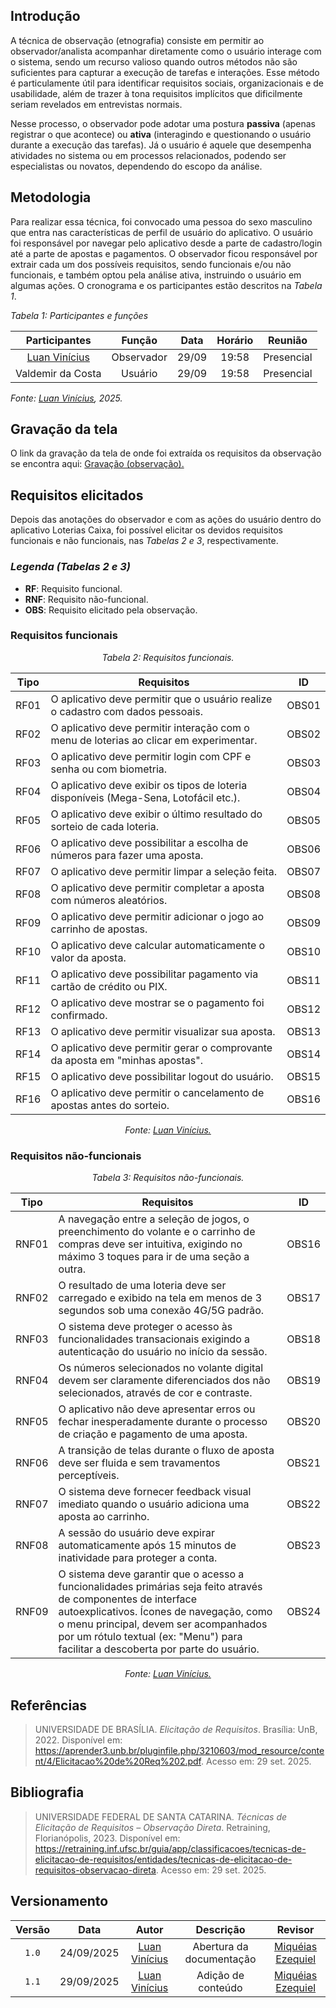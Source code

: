 ## Introdução

A técnica de observação (etnografia) consiste em permitir ao observador/analista acompanhar diretamente como o usuário interage com o sistema, sendo um recurso valioso quando outros métodos não são suficientes para capturar a execução de tarefas e interações. Esse método é particulamente útil para identificar requisitos sociais, organizacionais e de usabilidade, além de trazer à tona requisitos implícitos que dificilmente seriam revelados em entrevistas normais. 

Nesse processo, o observador pode adotar uma postura **passiva** (apenas registrar o que acontece) ou **ativa** (interagindo e questionando o usuário durante a execução das tarefas). Já o usuário é aquele que desempenha atividades no sistema ou em processos relacionados, podendo ser especialistas ou novatos, dependendo do escopo da análise.

## Metodologia 

Para realizar essa técnica, foi convocado uma pessoa do sexo masculino que entra nas características de perfil de usuário do aplicativo. O usuário foi responsável por navegar pelo aplicativo desde a parte de cadastro/login até a parte de apostas e pagamentos. O observador ficou responsável por extrair cada um dos possíveis requisitos, sendo funcionais e/ou não funcionais, e também optou pela análise ativa, instruindo o usuário em algumas ações. O cronograma e os participantes estão descritos na *Tabela 1*.

*Tabela 1: Participantes e funções*

| Participantes | Função | Data | Horário | Reunião |
| :-----------: | :----: | :--: | :-----: | :---: |
| [Luan Vinícius](https://github.com/luannvi) | Observador | 29/09 | 19:58 | Presencial |
| Valdemir da Costa | Usuário | 29/09 | 19:58 | Presencial | 

*Fonte: [Luan Vinícius](https://github.com/luannvi), 2025.*

## Gravação da tela
O link da gravação da tela de onde foi extraída os requisitos da observação se encontra aqui: 
[Gravação (observação).](https://www.youtube.com/watch?v=XA2A58uY8ks)

## Requisitos elicitados

Depois das anotações do observador e com as ações do usuário dentro do aplicativo Loterias Caixa, foi possível elicitar os devidos requisitos funcionais e não funcionais, nas *Tabelas 2 e 3*, respectivamente.

### *Legenda (Tabelas 2 e 3)*
- **RF**: Requisito funcional.
- **RNF**: Requisito não-funcional.
- **OBS**: Requisito elicitado pela observação.

### Requisitos funcionais

*<p style="text-align: center;">Tabela 2: Requisitos funcionais.</p>*

| Tipo  | Requisitos                                                                 |   ID   |
|:-----:|--------------------------------------------------------------------------- |:------:|
| RF01  | O aplicativo deve permitir que o usuário realize o cadastro com dados pessoais. | OBS01 |
| RF02  | O aplicativo deve permitir interação com o menu de loterias ao clicar em experimentar. | OBS02 |
| RF03  | O aplicativo deve permitir login com CPF e senha ou com biometria.             | OBS03 |
| RF04  | O aplicativo deve exibir os tipos de loteria disponíveis (Mega-Sena, Lotofácil etc.). | OBS04 |
| RF05  | O aplicativo deve exibir o último resultado do sorteio de cada loteria.       | OBS05 |
| RF06  | O aplicativo deve possibilitar a escolha de números para fazer uma aposta.    | OBS06 |
| RF07  | O aplicativo deve permitir limpar a seleção feita.                            | OBS07 |
| RF08  | O aplicativo deve permitir completar a aposta com números aleatórios.         | OBS08 |
| RF09  | O aplicativo deve permitir adicionar o jogo ao carrinho de apostas.           | OBS09 |
| RF10  | O aplicativo deve calcular automaticamente o valor da aposta.                 | OBS10 |
| RF11  | O aplicativo deve possibilitar pagamento via cartão de crédito ou PIX.        | OBS11 |
| RF12  | O aplicativo deve mostrar se o pagamento foi confirmado.                      | OBS12 |
| RF13  | O aplicativo deve permitir visualizar sua aposta.                             | OBS13 |
| RF14  | O aplicativo deve permitir gerar o comprovante da aposta em "minhas apostas". | OBS14 |
| RF15  | O aplicativo deve possibilitar logout do usuário.                             | OBS15 |
| RF16  | O aplicativo deve permitir o cancelamento de apostas antes do sorteio.        | OBS16 |

*<p style="text-align: center;">Fonte: <a href="https://github.com/luannvi">Luan Vinícius.</a></p>*

### Requisitos não-funcionais

*<p style="text-align: center;">Tabela 3: Requisitos não-funcionais.</p>*

| Tipo  | Requisitos                                                                 |   ID   |
|:-----:|---------------------------------------------------------------------------|:------:|
| RNF01 | A navegação entre a seleção de jogos, o preenchimento do volante e o carrinho de compras deve ser intuitiva, exigindo no máximo 3 toques para ir de uma seção a outra. | OBS16 |
| RNF02 | O resultado de uma loteria deve ser carregado e exibido na tela em menos de 3 segundos sob uma conexão 4G/5G padrão. | OBS17 |
| RNF03 | O sistema deve proteger o acesso às funcionalidades transacionais exigindo a autenticação do usuário no início da sessão. | OBS18 |
| RNF04 | Os números selecionados no volante digital devem ser claramente diferenciados dos não selecionados, através de cor e contraste. | OBS19 |
| RNF05 | O aplicativo não deve apresentar erros ou fechar inesperadamente durante o processo de criação e pagamento de uma aposta. | OBS20 |
| RNF06 | A transição de telas durante o fluxo de aposta deve ser fluida e sem travamentos perceptíveis. | OBS21 |
| RNF07 | O sistema deve fornecer feedback visual imediato quando o usuário adiciona uma aposta ao carrinho. | OBS22 |
| RNF08 | A sessão do usuário deve expirar automaticamente após 15 minutos de inatividade para proteger a conta. | OBS23 |
| RNF09 | O sistema deve garantir que o acesso a funcionalidades primárias seja feito através de componentes de interface autoexplicativos. Ícones de navegação, como o menu principal, devem ser acompanhados por um rótulo textual (ex: "Menu") para facilitar a descoberta por parte do usuário. | OBS24 |

*<p style="text-align: center;">Fonte: <a href="https://github.com/luannvi">Luan Vinícius.</a></p>*

## Referências

> UNIVERSIDADE DE BRASÍLIA. *Elicitação de Requisitos*. Brasília: UnB, 2022. Disponível em: <https://aprender3.unb.br/pluginfile.php/3210603/mod_resource/content/4/Elicitacao%20de%20Req%202.pdf>. Acesso em: 29 set. 2025.

## Bibliografia

> UNIVERSIDADE FEDERAL DE SANTA CATARINA. *Técnicas de Elicitação de Requisitos – Observação Direta*. Retraining, Florianópolis, 2023. Disponível em: <https://retraining.inf.ufsc.br/guia/app/classificacoes/tecnicas-de-elicitacao-de-requisitos/entidades/tecnicas-de-elicitacao-de-requisitos-observacao-direta>. Acesso em: 29 set. 2025.


## Versionamento

| Versão | Data       | Autor               | Descrição                       | Revisor |
|:--------:|:------------:|:---------------:|:-------------------------------:|:---------:|
| ``1.0``    | 24/09/2025 | [Luan Vinícius](https://github.com/luannvi)  | Abertura da documentação | [Miquéias Ezequiel](https://github.com/Kael-web7) |
| ``1.1``    | 29/09/2025 | [Luan Vinícius](https://github.com/luannvi)  | Adição de conteúdo       | [Miquéias Ezequiel](https://github.com/Kael-web7) |
